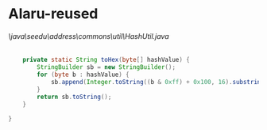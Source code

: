 # Alaru-reused
###### \java\seedu\address\commons\util\HashUtil.java
``` java
    private static String toHex(byte[] hashValue) {
        StringBuilder sb = new StringBuilder();
        for (byte b : hashValue) {
            sb.append(Integer.toString((b & 0xff) + 0x100, 16).substring(1));
        }
        return sb.toString();
    }

}
```
